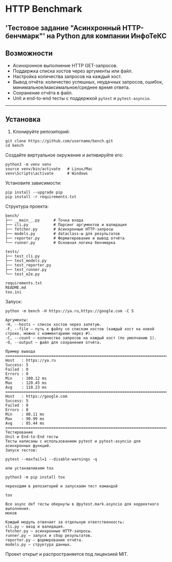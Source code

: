 # HTTP Benchmark

'Тестовое задание "Асинхронный HTTP-бенчмарк"' на Python для компании 
ИнфоТеКС
---

## Возможности

- Асинхронное выполнение HTTP GET-запросов.
- Поддержка списка хостов через аргументы или файл.
- Настройка количества запросов на каждый хост.
- Вывод отчёта: количество успешных, неудачных запросов, ошибок, минимальное/максимальное/среднее время ответа.
- Сохранение отчёта в файл.
- Unit и end-to-end тесты с поддержкой `pytest` и `pytest-asyncio`.

---

## Установка

1. Клонируйте репозиторий:

```
git clone https://github.com/username/bench.git
cd bench
```
Создайте виртуальное окружение и активируйте его:
```
python3 -m venv venv
source venv/bin/activate   # Linux/Mac
venv\Scripts\activate      # Windows
```
Установите зависимости:
```
pip install --upgrade pip
pip install -r requirements.txt
```
Структура проекта:
```
bench/
├── __main__.py      # Точка входа
├── cli.py           # Парсинг аргументов и валидация
├── fetcher.py       # Асинхронные HTTP-запросы
├── models.py        # dataclass-ы для результатов
├── reporter.py      # Форматирование и вывод отчёта
└── runner.py        # Основная логика бенчмарка

tests/
├── test_cli.py
├── test_models.py
├── test_reporter.py
├── test_runner.py
└── test_e2e.py

requirements.txt
README.md
tox.ini
```
Запуск:
```
python -m bench -H https://ya.ru,https://google.com -C 5

Аргументы:
-H, --hosts — список хостов через запятую.
-F, --file — путь к файлу со списком хостов (каждый хост на новой строке, можно с комментарием через #).
-C, --count — количество запросов на каждый хост (по умолчанию 1).
-O, --output — файл для сохранения отчёта.

Пример вывода
========================================================================
Host   : https://ya.ru
Success: 5
Failed : 0
Errors : 0
Min    : 100.12 ms
Max    : 120.45 ms
Avg    : 110.23 ms
========================================================================
Host   : https://google.com
Success: 5
Failed : 0
Errors : 0
Min    : 80.11 ms
Max    : 90.99 ms
Avg    : 85.44 ms
========================================================================
Тестирование
Unit и End-to-End тесты
Тесты написаны с использованием pytest и pytest-asyncio для асинхронных функций.
Запуск тестов:

pytest --maxfail=1 --disable-warnings -q

или устанавливаем tox

python3 -m pip install tox

переходим в репозиторий и запускаем тест командой

tox

Все async def тесты обернуты в @pytest.mark.asyncio для корректного выполнения.
моков

Каждый модуль отвечает за отдельную ответственность:
cli.py — ввод и валидация.
fetcher.py — асинхронные HTTP-запросы.
runner.py — запуск и сбор результатов.
reporter.py — формирование отчёта.
models.py — структура данных.
```

Проект открыт и распространяется под лицензией MIT.
